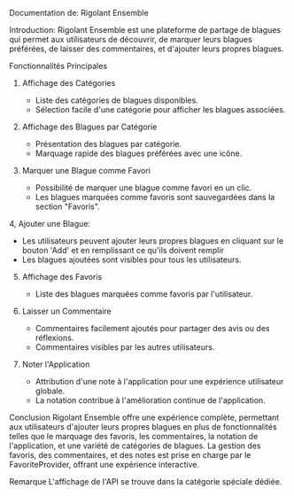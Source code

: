  Documentation de:
 Rigolant Ensemble


Introduction:
Rigolant Ensemble est une plateforme de partage de blagues qui permet aux utilisateurs de découvrir, de marquer leurs blagues préférées, de laisser des commentaires, et d'ajouter leurs propres blagues.

 Fonctionnalités Principales
1. Affichage des Catégories
   - Liste des catégories de blagues disponibles.
   - Sélection facile d'une catégorie pour afficher les blagues associées.

2. Affichage des Blagues par Catégorie
   - Présentation des blagues par catégorie.
   - Marquage rapide des blagues préférées avec une icône.

3. Marquer une Blague comme Favori
   - Possibilité de marquer une blague comme favori en un clic.
   - Les blagues marquées comme favoris sont sauvegardées dans la section "Favoris".

4, Ajouter une Blague:

   - Les utilisateurs peuvent ajouter leurs propres blagues en cliquant sur le bouton 'Add' et en remplissant ce qu'ils doivent remplir
   - Les blagues ajoutées sont visibles pour tous les utilisateurs.

5. Affichage des Favoris
   - Liste des blagues marquées comme favoris par l'utilisateur.

6. Laisser un Commentaire
   - Commentaires facilement ajoutés pour partager des avis ou des réflexions.
   - Commentaires visibles par les autres utilisateurs.

7. Noter l'Application
   - Attribution d'une note à l'application pour une expérience utilisateur globale.
   - La notation contribue à l'amélioration continue de l'application.

 Conclusion
Rigolant Ensemble offre une expérience complète, permettant aux utilisateurs d'ajouter leurs propres blagues en plus de fonctionnalités telles que le marquage des favoris, les commentaires, la notation de l'application, et une variété de catégories de blagues. La gestion des favoris, des commentaires, et des notes est prise en charge par le FavoriteProvider, offrant une expérience interactive.

 Remarque
L'affichage de l'API se trouve dans la catégorie spéciale dédiée.
